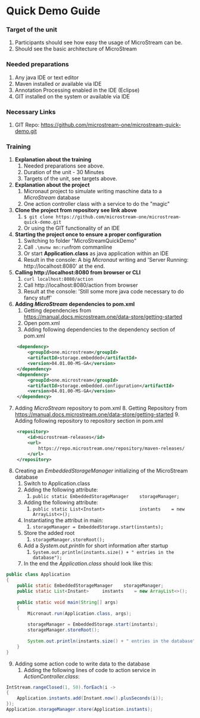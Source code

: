 <h1>Quick Demo Guide</h1>

<h3>Target of the unit</h3>

1. Participants should see how easy the usage of MicroStream can be.
2. Should see the basic architecture of MicroStream

<h3>Needed preparations</h3>

1. Any java IDE or text editor
2. Maven installed or available via IDE
3. Annotation Processing enabled in the IDE (Eclipse)
4. GIT installed on the system or available via IDE

<h3>Necessary Links</h3>

1. GIT Repo: https://github.com/microstream-one/microstream-quick-demo.git

<h3>Training</h3>

1. <strong>Explanation about the training</strong>
	1. Needed preparations see above.
	2. Duration of the unit - 30 Minutes
	3. Targets of the unit, see targets above.
2. <strong>Explanation about the project</strong>
	1. Micronaut project to simulate writing maschine data to a *MicroStream* database
	2. One action controller class with a service to do the "magic"
3. <strong>Clone the project from repository see link above</strong>
	1. `$ git clone https://github.com/microstream-one/microstream-quick-demo.git`
	2. Or using the GIT functionality of an IDE
4. <strong>Starting the project once to ensure a proper configuration</strong>
	1. Switching to folder "MicroStreamQuickDemo"
	2. Call `.\mvnw mn:run`from commanline
	3. Or start **Application.class** as java application within an IDE
	4. Result in the console: A big *Micronaut* writing and 'Server Running: http://localhost:8080' at the end.
5. <strong>Calling http://localhost:8080 from browser or CLI</strong>
	1. `curl localhost:8080/action`
	2. Call http://localhost:8080/action from browser
	3. Result at the console: 'Still some more java code necessary to do fancy stuff'
6. <strong>Adding *MicroStream* dependencies to pom.xml</strong>
	1. Getting dependencies from https://manual.docs.microstream.one/data-store/getting-started
	2. Open pom.xml
	3. Adding following dependencies to the dependency section of pom.xml

```xml
	<dependency>
		<groupId>one.microstream</groupId>
		<artifactId>storage.embedded</artifactId>
		<version>04.01.00-MS-GA</version>
	</dependency>
	<dependency>
		<groupId>one.microstream</groupId>
		<artifactId>storage.embedded.configuration</artifactId>
		<version>04.01.00-MS-GA</version>
	</dependency>
```
7. Adding *MicroStream* repository to pom.xml
	8. Getting Repository from https://manual.docs.microstream.one/data-store/getting-started
	9. Adding following repository to repository section in pom.xml

```xml
	<repository>
		<id>microstream-releases</id>
		<url>
			https://repo.microstream.one/repository/maven-releases/
		</url>
	</repository>
``` 
8. Creating an *EmbeddedStorageManager* initializing of the MicroStream database
	1. Switch to Application.class
	2. Adding the following attribute: 
		1. `public static EmbeddedStorageManager	storageManager;`
	3. Adding the following attribute: 
		1. `public static List<Instant>				instants	= new ArrayList<>();`
	4. Instantiating the attribut in main: 
		1. `storageManager = EmbeddedStorage.start(instants);`
	5. Store the added root
		1. `storageManager.storeRoot();`
	6. Add a *System.out.println* for short information after startup
		1. `System.out.println(instants.size() + " entries in the database");` 
	7. In the end the *Application.class* should look like this:

```java
public class Application
{
	public static EmbeddedStorageManager	storageManager;
	public static List<Instant>		instants	= new ArrayList<>();
	
	public static void main(String[] args)
	{
		Micronaut.run(Application.class, args);
		
		storageManager = EmbeddedStorage.start(instants);
		storageManager.storeRoot();
		
		System.out.println(instants.size() + " entries in the database");
	}
}
```

9. Adding some action code to write data to the database
	1.  Adding the following lines of code to action service in *ActionController.class*:
```java
IntStream.rangeClosed(1, 50).forEach(i ->
{
	Application.instants.add(Instant.now().plusSeconds(i));
});	
Application.storageManager.store(Application.instants);
```

